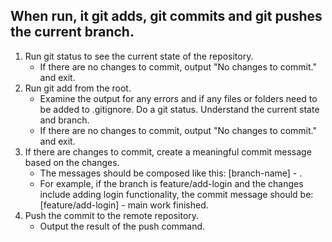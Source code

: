 ## When run, it git adds, git commits and git pushes the current branch.
1. Run git status to see the current state of the repository.
   - If there are no changes to commit, output "No changes to commit." and exit.
2. Run git add from the root. 
   - Examine the output for any errors and if any files or folders need to be added to .gitignore. Do a git status. Understand the current state and branch.
   - If there are no changes to commit, output "No changes to commit." and exit.
3. If there are changes to commit, create a meaningful commit message based on the changes.
   - The messages should be composed like this: [branch-name] - <description of changes>.
   - For example, if the branch is feature/add-login and the changes include adding login functionality, the commit message should be: [feature/add-login] - main work finished.
4. Push the commit to the remote repository.
   - Output the result of the push command.
